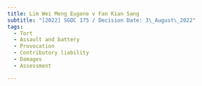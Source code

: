 ```yaml
---
title: Lim Wei Meng Eugene v Fan Kian Sang
subtitle: "[2022] SGDC 175 / Decision Date: 3\_August\_2022"
tags:
  - Tort
  - Assault and battery
  - Provocation
  - Contributory liability
  - Damages
  - Assessment

---
```

